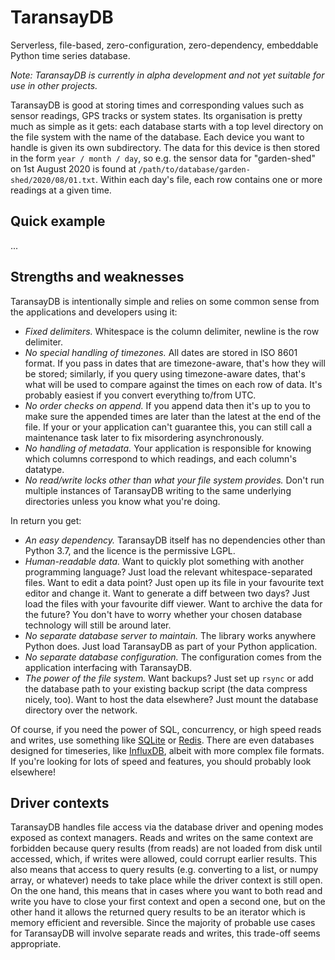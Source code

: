 # TaransayDB
Serverless, file-based, zero-configuration, zero-dependency, embeddable Python time series database.

*Note: TaransayDB is currently in alpha development and not yet suitable for use in other projects.*

TaransayDB is good at storing times and corresponding values such as sensor readings, GPS tracks or
system states. Its organisation is pretty much as simple as it gets: each database starts with a top
level directory on the file system with the name of the database. Each device you want to handle is
given its own subdirectory. The data for this device is then stored in the form `year / month /
day`, so e.g. the sensor data for "garden-shed" on 1st August 2020 is found at
`/path/to/database/garden-shed/2020/08/01.txt`. Within each day's file, each row contains one or
more readings at a given time.

## Quick example

...

## Strengths and weaknesses
TaransayDB is intentionally simple and relies on some common sense from the applications and
developers using it:

- *Fixed delimiters.* Whitespace is the column delimiter, newline is the row delimiter.
- *No special handling of timezones.* All dates are stored in ISO 8601 format. If you pass in
  dates that are timezone-aware, that's how they will be stored; similarly, if you query using
  timezone-aware dates, that's what will be used to compare against the times on each row of data.
  It's probably easiest if you convert everything to/from UTC.
- *No order checks on append.* If you append data then it's up to you to make sure the appended
  times are later than the latest at the end of the file. If your or your application can't
  guarantee this, you can still call a maintenance task later to fix misordering asynchronously.
- *No handling of metadata.* Your application is responsible for knowing which columns correspond to
  which readings, and each column's datatype.
- *No read/write locks other than what your file system provides.* Don't run multiple instances of
  TaransayDB writing to the same underlying directories unless you know what you're doing.

In return you get:

- *An easy dependency.* TaransayDB itself has no dependencies other than Python 3.7, and the licence
  is the permissive LGPL.
- *Human-readable data.* Want to quickly plot something with another programming language? Just load
  the relevant whitespace-separated files. Want to edit a data point? Just open up its file in your
  favourite text editor and change it. Want to generate a diff between two days? Just load the files
  with your favourite diff viewer. Want to archive the data for the future? You don't have to worry
  whether your chosen database technology will still be around later.
- *No separate database server to maintain.* The library works anywhere Python does. Just load
  TaransayDB as part of your Python application.
- *No separate database configuration.* The configuration comes from the application interfacing
  with TaransayDB.
- *The power of the file system.* Want backups? Just set up `rsync` or add the database path to your
  existing backup script (the data compress nicely, too). Want to host the data elsewhere? Just
  mount the database directory over the network.

Of course, if you need the power of SQL, concurrency, or high speed reads and writes, use something
like [SQLite](https://sqlite.org/) or [Redis](https://redis.io/). There are even databases designed
for timeseries, like [InfluxDB](https://www.influxdata.com/), albeit with more complex file formats.
If you're looking for lots of speed and features, you should probably look elsewhere!

## Driver contexts
TaransayDB handles file access via the database driver and opening modes exposed as context
managers. Reads and writes on the same context are forbidden because query results (from reads) are
not loaded from disk until accessed, which, if writes were allowed, could corrupt earlier results.
This also means that access to query results (e.g. converting to a list, or numpy array, or
whatever) needs to take place while the driver context is still open. On the one hand, this means
that in cases where you want to both read and write you have to close your first context and open a
second one, but on the other hand it allows the returned query results to be an iterator which is
memory efficient and reversible. Since the majority of probable use cases for TaransayDB will
involve separate reads and writes, this trade-off seems appropriate.
